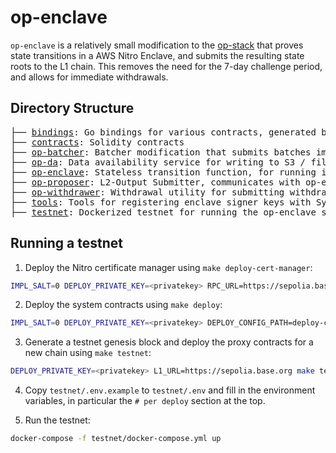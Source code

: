 # op-enclave

`op-enclave` is a relatively small modification to the [op-stack](https://github.com/ethereum-optimism/optimism/)
that proves state transitions in a AWS Nitro Enclave, and submits the resulting state roots to the L1 chain.
This removes the need for the 7-day challenge period, and allows for immediate withdrawals.

## Directory Structure

<pre>
├── <a href="./bindings">bindings</a>: Go bindings for various contracts, generated by `make bindings`
├── <a href="./contracts">contracts</a>: Solidity contracts
├── <a href="./op-batcher">op-batcher</a>: Batcher modification that submits batches immediately after withdrawals are detected
├── <a href="./op-da">op-da</a>: Data availability service for writing to S3 / file system
├── <a href="./op-enclave">op-enclave</a>: Stateless transition function, for running in an AWS Nitro TEE
├── <a href="./op-proposer">op-proposer</a>: L2-Output Submitter, communicates with op-enclave and submits proposals to L1
├── <a href="./op-withdrawer">op-withdrawer</a>: Withdrawal utility for submitting withdrawals to L1
├── <a href="./tools">tools</a>: Tools for registering enclave signer keys with SystemConfigGlobal and verifying PCR0s
├── <a href="./testnet">testnet</a>: Dockerized testnet for running the op-enclave stack
</pre>

## Running a testnet

1. Deploy the Nitro certificate manager using `make deploy-cert-manager`:
```bash
IMPL_SALT=0 DEPLOY_PRIVATE_KEY=<privatekey> RPC_URL=https://sepolia.base.org make deploy-cert-manager
```

2. Deploy the system contracts using `make deploy`:
```bash
IMPL_SALT=0 DEPLOY_PRIVATE_KEY=<privatekey> DEPLOY_CONFIG_PATH=deploy-config/example.json RPC_URL=https://sepolia.base.org make deploy
```

3. Generate a testnet genesis block and deploy the proxy contracts for a new chain using `make testnet`:
```bash
DEPLOY_PRIVATE_KEY=<privatekey> L1_URL=https://sepolia.base.org make testnet
```

4. Copy `testnet/.env.example` to `testnet/.env` and fill in the environment variables,
in particular the `# per deploy` section at the top.

5. Run the testnet:
```bash
docker-compose -f testnet/docker-compose.yml up
```
